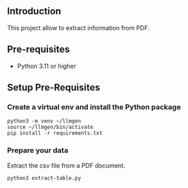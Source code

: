 ## Introduction 
This project allow to extract information from PDF.



## Pre-requisites
  * Python 3.11 or higher

## Setup Pre-Requisites

### Create a virtual env and install the Python package
```shell
python3 -m venv ~/llmgen
source ~/llmgen/bin/activate
pip install -r requirements.txt
```



### Prepare your data

Extract the csv file from a PDF document.

```shell
python3 extract-table.py                 
```


